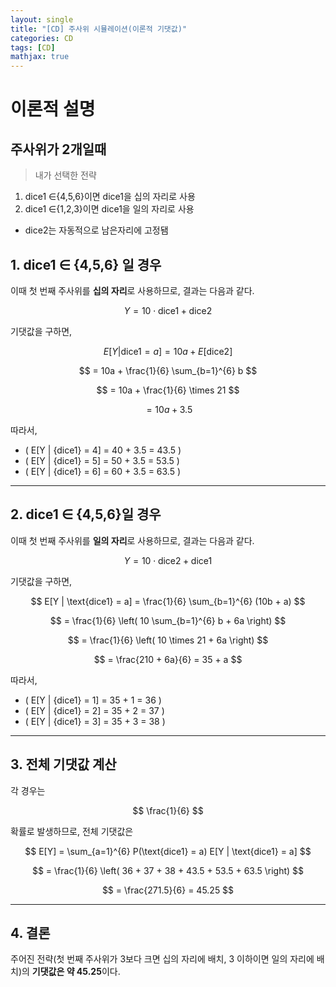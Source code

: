 ```yaml
---
layout: single
title: "[CD] 주사위 시뮬레이션(이론적 기댓값)" 
categories: CD
tags: [CD]
mathjax: true
---
```


# 이론적 설명

## 주사위가 2개일때
> 내가 선택한 전략

1. dice1 ∈{4,5,6}이면 dice1을 십의 자리로 사용
2. dice1 ∈{1,2,3}이면 dice1을 일의 자리로 사용
+ dice2는 자동적으로 남은자리에 고정됌

## 1. dice1 ∈ {4,5,6} 일 경우

이때 첫 번째 주사위를 **십의 자리**로 사용하므로, 결과는 다음과 같다.

$$
Y = 10 \cdot \text{dice1} + \text{dice2}
$$

기댓값을 구하면,

$$
E[Y | \text{dice1} = a] = 10a + E[\text{dice2}]
$$

$$
= 10a + \frac{1}{6} \sum_{b=1}^{6} b
$$

$$
= 10a + \frac{1}{6} \times 21
$$

$$
= 10a + 3.5
$$

따라서,

- ( E[Y | {dice1} = 4] = 40 + 3.5 = 43.5 )
- ( E[Y | {dice1} = 5] = 50 + 3.5 = 53.5 )
- ( E[Y | {dice1} = 6] = 60 + 3.5 = 63.5 )
---

## 2. dice1 ∈ {4,5,6}일 경우

이때 첫 번째 주사위를 **일의 자리**로 사용하므로, 결과는 다음과 같다.

$$
Y = 10 \cdot \text{dice2} + \text{dice1}
$$

기댓값을 구하면,

$$
E[Y | \text{dice1} = a] = \frac{1}{6} \sum_{b=1}^{6} (10b + a)
$$

$$
= \frac{1}{6} \left( 10 \sum_{b=1}^{6} b + 6a \right)
$$

$$
= \frac{1}{6} \left( 10 \times 21 + 6a \right)
$$

$$
= \frac{210 + 6a}{6} = 35 + a
$$

따라서,

- ( E[Y | {dice1} = 1] = 35 + 1 = 36 )
- ( E[Y | {dice1} = 2] = 35 + 2 = 37 )
- ( E[Y | {dice1} = 3] = 35 + 3 = 38 )

---

## 3. 전체 기댓값 계산

각 경우는 

$$
\frac{1}{6} 
$$

확률로 발생하므로, 전체 기댓값은

$$
E[Y] = \sum_{a=1}^{6} P(\text{dice1} = a) E[Y | \text{dice1} = a]
$$

$$
= \frac{1}{6} \left( 36 + 37 + 38 + 43.5 + 53.5 + 63.5 \right)
$$

$$
= \frac{271.5}{6} = 45.25
$$

---

## 4. 결론

주어진 전략(첫 번째 주사위가 3보다 크면 십의 자리에 배치, 3 이하이면 일의 자리에 배치)의 **기댓값은 약 45.25**이다.
